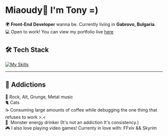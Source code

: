 # Miaoudy👋 I'm Tony =)

🌍 **Front-End Developer** wanna be. Currently living in **Gabrovo, Bulgaria**.  
💻 Open to work! You can view my portfolio live [here](https://antvndev.github.io/Portfolio/)


## 🛠️ Tech Stack  
[![My Skills](https://skillicons.dev/icons?i=html,css,php,mysql,js,cpp)](https://skillicons.dev)

---  

## 💓 Addictions  
🎵 Rock, Alt, Grunge, Metal music  
🐈 Cats  
☕ Consuming large amounts of coffee while debugging the one thing that refuses to work >.<    
🔋  Monster energy drinker (It's not an addiction It's consistency.)     
🎮 I also love playing video games! Currenty in love with: FFxiv && Skyrim   
